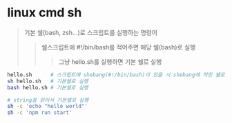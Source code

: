 # linux cmd sh

> 기본 쉘(bash, zsh...)로 스크립트를 실행하는 명령어
>
> > 쉘스크립트에 #!/bin/bash를 적어주면 해당 쉘(bash)로 실행
> >
> > > 그냥 hello.sh를 실행하면 기본 쉘로 실행

```sh
hello.sh      # 스크립트에 shebang(#!/bin/bash)이 있을 시 shebang에 적힌 쉘로 실행
sh hello.sh   # 기본쉘로 실행
bash hello.sh # 기본쉘로 실행

# string을 읽어서 기본쉘로 실행
sh -c 'echo "hello world"'
sh -c 'npm run start'
```
